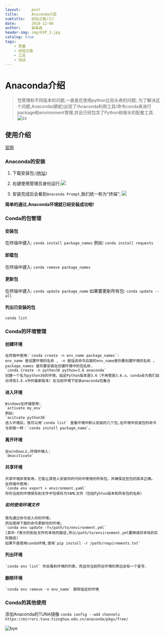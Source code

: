 ```yaml
---
layout:     post                   
title:      Anaconda介绍          
subtitle:   经验之路(三)
date:       2018-12-08            
author:     淼淼淼                   
header-img: img/EXP_3.jpg
catalog: true                       
tags:                               
    - 质量
    - 经验之路
    - 工具
    - 测试
---
```


# Anaconda介绍

>包管理和不同版本的问题,一直是在使用python比较头疼的问题;
>为了解决这个问题,Anaconda(蟒蛇)出现了!Anaconda利用工具/命令conda来进行package和environment管理,并且已经包含了Python和相关的配套工具.
> ![ss](https://www.anaconda.com/wp-content/themes/anaconda/images/logo-dark.png)

## 使用介绍

[官网](https://www.anaconda.com/)

### Anaconda的安装

1. 下载安装包;([地址](https://www.anaconda.com/download/#macos))

2. 右键使用管理员身份运行;![](https://ws1.sinaimg.cn/large/635e5891gy1fxzjydkgmpj20yi0m8k2l.jpg)

3. 安装完成后会看到`Anaconda Prompt`,我们统一称为"终端";
![](https://ws1.sinaimg.cn/large/635e5891gy1fxzjyrqdttj20da08cjvo.jpg)
  
  **简单的通过,Anaconda环境就已经安装成功啦!**

### Conda的包管理

#### 安装包

在终端中键入:
`conda install package_names`
例如:
`conda install requests`

#### 卸载包

在终端中键入:
`conda remove package_names`

#### 更新包

在终端中键入:
`conda update package_name`
如果要更新所有包:
`conda update --all`

#### 列出已安装的包

`conda list`

### Conda的环境管理

#### 创建环境

    在终端中使用:`conda create -n env_name package_names`: 
    env_name 是设置环境的名称 , -n 是指该命令后面的env_name是你要创建环境的名称 ，package_names 是你要安装在创建环境中的包名称.
    `conda create -n python36 python=3.6 anaconda`
    创建一个名为python36的环境，指定Python版本是3.6（不用管是3.6.x，conda会为我们自动寻找3.6.x中的最新版本）在当前环境下安装anaconda包集合

#### 进入环境

    Windows在终端使用:
    `activate my_env`
    例如:
    `acitvate python36`
    进入环境后，我可以用`conda list` 查看环境中默认安装的几个包,在环境中安装包的命令与前面一样：`conda install package_name`。

#### 离开环境

    在windows上,终端中输入:
    `deacitivate`

#### 共享环境

    共享环境非常有用，它能让其他人安装你的代码中使用的所有包，并确保这些包的版本正确。
    在终端中使用:
    `conda env export > environment.yaml`
    将你当前的环境保存到文件中包保存为YAML文件（包括Pyhton版本和所有包的名称）

##### 如何使用环境文件

    首先通过命令进入你的环境;
    然后使用下面的命令更新你的环境;
    `conda env update -f=/path/to/environment.yml`
    (其中-f表示的到处文件的本地的路径,所以/path/to/environment.yml要换成你本地的实际路径)
    如果不是使用conda环境,使用`pip install -r /path/requirements.txt`

#### 列出环境

    `conda env list` 你会看到环境的列表，而且你当前所在环境的旁边会有一个星号.

#### 删除环境

    `conda env remove -n env_name` 删除指定的环境

### Conda的其他使用

添加Anaconda的TUNA镜像
`conda config --add channels https://mirrors.tuna.tsinghua.edu.cn/anaconda/pkgs/free/`

![bye](https://ws1.sinaimg.cn/large/635e5891gy1fujhsw1ktnj21hc0u0n28.jpg)